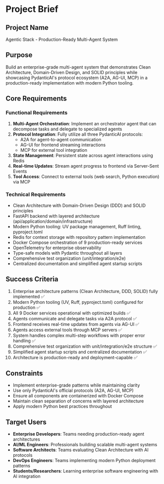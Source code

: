 # Project Brief

## Project Name
Agentic Stack - Production-Ready Multi-Agent System

## Purpose
Build an enterprise-grade multi-agent system that demonstrates Clean Architecture, Domain-Driven Design, and SOLID principles while showcasing PydanticAI's protocol ecosystem (A2A, AG-UI, MCP) in a production-ready implementation with modern Python tooling.

## Core Requirements

### Functional Requirements
1. **Multi-Agent Orchestration**: Implement an orchestrator agent that can decompose tasks and delegate to specialized agents
2. **Protocol Integration**: Fully utilize all three PydanticAI protocols:
   - A2A for agent-to-agent communication
   - AG-UI for frontend streaming interactions
   - MCP for external tool integration
3. **State Management**: Persistent state across agent interactions using Redis
4. **Real-time Updates**: Stream agent progress to frontend via Server-Sent Events
5. **Tool Access**: Connect to external tools (web search, Python execution) via MCP

### Technical Requirements
- Clean Architecture with Domain-Driven Design (DDD) and SOLID principles
- FastAPI backend with layered architecture (api/application/domain/infrastructure)
- Modern Python tooling: UV package management, Ruff linting, pyproject.toml
- Redis for context storage with repository pattern implementation
- Docker Compose orchestration of 9 production-ready services
- OpenTelemetry for enterprise observability
- Type-safe models with Pydantic throughout all layers
- Comprehensive test organization (unit/integration/e2e)
- Centralized documentation and simplified agent startup scripts

## Success Criteria
1. Enterprise architecture patterns (Clean Architecture, DDD, SOLID) fully implemented ✅
2. Modern Python tooling (UV, Ruff, pyproject.toml) configured for production ✅
3. All 9 Docker services operational with optimized builds ✅
4. Agents communicate and delegate tasks via A2A protocol ✅
5. Frontend receives real-time updates from agents via AG-UI ✅
6. Agents access external tools through MCP servers ✅
7. System handles complex multi-step workflows with proper error handling ✅
8. Comprehensive test organization with unit/integration/e2e structure ✅
9. Simplified agent startup scripts and centralized documentation ✅
10. Architecture is production-ready and deployment-capable ✅

## Constraints
- Implement enterprise-grade patterns while maintaining clarity
- Use only PydanticAI's official protocols (A2A, AG-UI, MCP)
- Ensure all components are containerized with Docker Compose
- Maintain clean separation of concerns with layered architecture
- Apply modern Python best practices throughout

## Target Users
- **Enterprise Developers**: Teams needing production-ready agent architectures
- **AI/ML Engineers**: Professionals building scalable multi-agent systems
- **Software Architects**: Teams evaluating Clean Architecture with AI protocols
- **DevOps Engineers**: Teams implementing modern Python deployment patterns
- **Students/Researchers**: Learning enterprise software engineering with AI integration